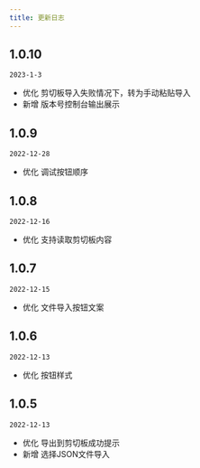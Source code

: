 ```yaml
---
title: 更新日志
---
```


## 1.0.10

`2023-1-3`

- 优化 剪切板导入失败情况下，转为手动粘贴导入
- 新增 版本号控制台输出展示

## 1.0.9

`2022-12-28`

- 优化 调试按钮顺序

## 1.0.8

`2022-12-16`

- 优化 支持读取剪切板内容

## 1.0.7

`2022-12-15`

- 优化 文件导入按钮文案

## 1.0.6

`2022-12-13`

- 优化 按钮样式

## 1.0.5

`2022-12-13`

- 优化 导出到剪切板成功提示
- 新增 选择JSON文件导入